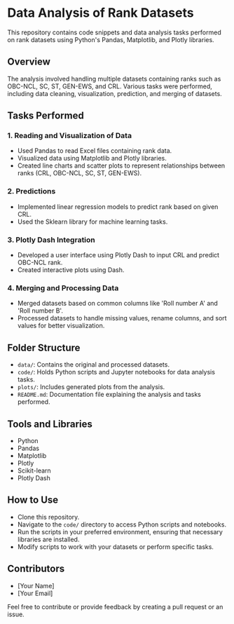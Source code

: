 # Data Analysis of Rank Datasets

This repository contains code snippets and data analysis tasks performed on rank datasets using Python's Pandas, Matplotlib, and Plotly libraries.

## Overview

The analysis involved handling multiple datasets containing ranks such as OBC-NCL, SC, ST, GEN-EWS, and CRL. Various tasks were performed, including data cleaning, visualization, prediction, and merging of datasets.

## Tasks Performed

### 1. Reading and Visualization of Data

- Used Pandas to read Excel files containing rank data.
- Visualized data using Matplotlib and Plotly libraries.
- Created line charts and scatter plots to represent relationships between ranks (CRL, OBC-NCL, SC, ST, GEN-EWS).

### 2. Predictions

- Implemented linear regression models to predict rank based on given CRL.
- Used the Sklearn library for machine learning tasks.

### 3. Plotly Dash Integration

- Developed a user interface using Plotly Dash to input CRL and predict OBC-NCL rank.
- Created interactive plots using Dash.

### 4. Merging and Processing Data

- Merged datasets based on common columns like 'Roll number A' and 'Roll number B'.
- Processed datasets to handle missing values, rename columns, and sort values for better visualization.

## Folder Structure

- `data/`: Contains the original and processed datasets.
- `code/`: Holds Python scripts and Jupyter notebooks for data analysis tasks.
- `plots/`: Includes generated plots from the analysis.
- `README.md`: Documentation file explaining the analysis and tasks performed.

## Tools and Libraries

- Python
- Pandas
- Matplotlib
- Plotly
- Scikit-learn
- Plotly Dash

## How to Use

- Clone this repository.
- Navigate to the `code/` directory to access Python scripts and notebooks.
- Run the scripts in your preferred environment, ensuring that necessary libraries are installed.
- Modify scripts to work with your datasets or perform specific tasks.

## Contributors

- [Your Name]
- [Your Email]
  
Feel free to contribute or provide feedback by creating a pull request or an issue.
